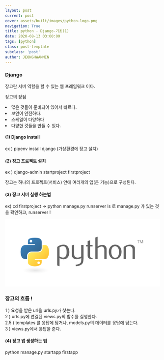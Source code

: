 ```yaml
---
layout: post
current: post
cover: assets/built/images/python-logo.png
navigation: True
title: python - Django-기초(1)
date: 2020-08-13 03:00:00
tags: [python]
class: post-template
subclass: 'post'
author: JEONGHWANMIN
---
```

### Django
장고란 서버 역할을 할 수 있는 웹 프레임워크 이다. <br>

장고의 장점 <li>많은 것들이 준비되어 있어서 빠르다.<li>보안이 안전하다.<li>스케일이 다양하다<li>다양한 것들을 만들 수 있다.<br>
#### (1) Django install
ex ) pipenv install django (가상환경에 장고 설치)

#### (2) 장고 프로젝트 설치
ex ) django-admin startproject firstproject

장고는 하나의 프로젝트(서비스) 안에 여러개의 앱(큰 기능)으로 구성된다.
#### (3) 장고 서버 실행 하는법 
ex) cd firstproject -> python manage.py runserver
ls 로 manage.py 가 있는 것을 확인하고, runserver !

<img src="assets/built/images/python-logo.png"/>

### 장고의 흐름 ! 
1 ) 요청을 받은 url을 urls.py가 찾는다. <br>
2 ) urls.py에 연결된 views.py의 함수를 실행한다. <br>
2.5 ) templates 를 응답에 담거나, models.py의 데이터를 응답에 담는다. <br>
3 ) views.py에서 응답을 준다.

#### (4) 장고 앱 생성하는 법
python manage.py startapp firstapp


